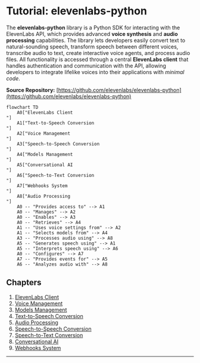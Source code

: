 # Tutorial: elevenlabs-python

The **elevenlabs-python** library is a Python SDK for interacting with the ElevenLabs API, which provides advanced **voice synthesis** and **audio processing** capabilities. The library lets developers easily convert text to natural-sounding speech, transform speech between different voices, transcribe audio to text, create interactive voice agents, and process audio files. All functionality is accessed through a central **ElevenLabs client** that handles authentication and communication with the API, allowing developers to integrate lifelike voices into their applications with *minimal code*.


**Source Repository:** [https://github.com/elevenlabs/elevenlabs-python](https://github.com/elevenlabs/elevenlabs-python)

```mermaid
flowchart TD
    A0["ElevenLabs Client
"]
    A1["Text-to-Speech Conversion
"]
    A2["Voice Management
"]
    A3["Speech-to-Speech Conversion
"]
    A4["Models Management
"]
    A5["Conversational AI
"]
    A6["Speech-to-Text Conversion
"]
    A7["Webhooks System
"]
    A8["Audio Processing
"]
    A0 -- "Provides access to" --> A1
    A0 -- "Manages" --> A2
    A0 -- "Enables" --> A3
    A0 -- "Retrieves" --> A4
    A1 -- "Uses voice settings from" --> A2
    A1 -- "Selects models from" --> A4
    A3 -- "Processes audio using" --> A8
    A5 -- "Generates speech using" --> A1
    A5 -- "Interprets speech using" --> A6
    A0 -- "Configures" --> A7
    A7 -- "Provides events for" --> A5
    A6 -- "Analyzes audio with" --> A8
```

## Chapters

1. [ElevenLabs Client
](01_elevenlabs_client_.md)
2. [Voice Management
](02_voice_management_.md)
3. [Models Management
](03_models_management_.md)
4. [Text-to-Speech Conversion
](04_text_to_speech_conversion_.md)
5. [Audio Processing
](05_audio_processing_.md)
6. [Speech-to-Speech Conversion
](06_speech_to_speech_conversion_.md)
7. [Speech-to-Text Conversion
](07_speech_to_text_conversion_.md)
8. [Conversational AI
](08_conversational_ai_.md)
9. [Webhooks System
](09_webhooks_system_.md)


---

